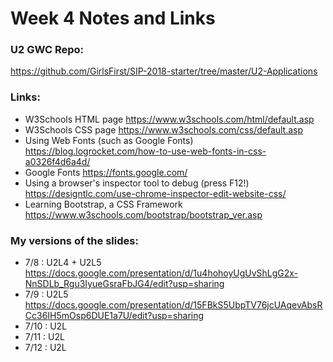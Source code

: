 # Week 4 Notes and Links

### U2 GWC Repo:
https://github.com/GirlsFirst/SIP-2018-starter/tree/master/U2-Applications

### Links:
- W3Schools HTML page
	https://www.w3schools.com/html/default.asp
- W3Schools CSS page
	https://www.w3schools.com/css/default.asp
- Using Web Fonts (such as Google Fonts)
	https://blog.logrocket.com/how-to-use-web-fonts-in-css-a0326f4d6a4d/
- Google Fonts
	https://fonts.google.com/
- Using a browser's inspector tool to debug (press F12!)
	https://designtlc.com/use-chrome-inspector-edit-website-css/
- Learning Bootstrap, a CSS Framework
	https://www.w3schools.com/bootstrap/bootstrap_ver.asp

### My versions of the slides:
- 7/8 : U2L4 + U2L5
	https://docs.google.com/presentation/d/1u4hohoyUgUvShLgG2x-NnSDLb_Rgu3IyueGsraFbJG4/edit?usp=sharing
- 7/9 : U2L5
	https://docs.google.com/presentation/d/15FBkS5UbpTV76jcUAqevAbsRCc36IH5mOsp6DUE1a7U/edit?usp=sharing
- 7/10 : U2L
- 7/11 : U2L
- 7/12 : U2L
